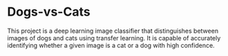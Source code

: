 # Dogs-vs-Cats
This project is a deep learning image classifier that distinguishes between images of dogs and cats using transfer learning. It is capable of accurately identifying whether a given image is a cat or a dog with high confidence.
